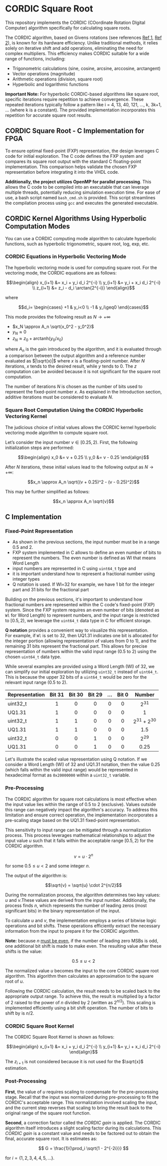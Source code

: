# CORDIC Square Root

This repository implements the CORDIC (COordinate Rotation DIgital Computer) algorithm specifically for calculating square roots.

The CORDIC algorithm, based on Givens rotations (see references [Ref 1](https://ieeexplore.ieee.org/document/5222693), [Ref 2](https://dl.acm.org/doi/abs/10.1145/1478786.1478840)), is known for its hardware efficiency.
Unlike traditional methods, it relies solely on iterative shift and add operations, eliminating the need for complex multipliers.
This efficiency makes CORDIC suitable for a wide range of functions, including:

- Trigonometric calculations (sine, cosine, arcsine, arccosine, arctangent)
- Vector operations (magnitude)
- Arithmetic operations (division, square root)
- Hyperbolic and logarithmic functions

**Important Note:** For hyperbolic CORDIC-based algorithms like square root, specific iterations require repetition to achieve convergence.
These repeated iterations typically follow a pattern like i = 4, 13, 40, 121, ..., k, 3k+1, ... (where k is a constant).
The provided implementation incorporates this repetition for accurate square root results.

## CORDIC Square Root - C Implementation for FPGA

To ensure optimal fixed-point (FXP) representation, the design leverages C code for initial exploration. The C code defines the FXP system and compares its square root output with the standard C floating-point implementation. This comparison helps validate the chosen FXP representation before integrating it into the VHDL code.

**Additionally, the project utilizes OpenMP for parallel processing**. This allows the C code to be compiled into an executable that can leverage multiple threads, potentially reducing simulation execution time. For ease of use, a bash script named `bash_cmd.sh` is provided. This script streamlines the compilation process using `gcc` and executes the generated executable.

## CORDIC Kernel Algorithms Using Hyperbolic Computation Modes

You can use a CORDIC computing mode algorithm to calculate hyperbolic functions, such as hyperbolic trigonometric, square root, log, exp, etc.

### CORDIC Equations in Hyperbolic Vectoring Mode

The hyperbolic vectoring mode is used for computing square root. For the vectoring mode, the CORDIC equations are as follows:

```math
\begin{align}
x_{i+1} &= x_i + y_i d_i 2^{-i} \\
y_{i+1} &= y_i + x_i d_i 2^{-i} \\
z_{i+1} &= z_i - d_i \arctan{2^{-i}}
\end{align}
```

where

```math
d_i=
\begin{cases}
  +1 & y_i<0 \\
  -1 & y_i\geq0
\end{cases}
```

This mode provides the following result as $N\to+\infty$

- $x_N \approx A_n \sqrt{x_0^2 - y_0^2}$
- $y_N \approx 0$
- $z_N \approx z_0 + \mathrm{arctanh}({y_0 / x_0})$

where $A_n$ is the gain introduced by the algorithm, and it is evaluated through a comparison between the output algorithm and a reference number evaluated as $|\sqrt(x)|$ where $x$ is a floating-point number.
After $N$ iterations, $x$ tends to the desired result, while $y$ tends to 0. 
The $z$ computation can be avoided because it is not significant for the square root computation.

The number of iterations $N$ is chosen as the number of bits used to represent the fixed-point number $x$.
As explained in the Introduction section, additive iterations must be considered to evaluate $N$.

### Square Root Computation Using the CORDIC Hyperbolic Vectoring Kernel

The judicious choice of initial values allows the CORDIC kernel hyperbolic vectoring mode algorithm to compute square root.

Let’s consider the input number $v \in [0.25, 2)$. First, the following initialization steps are performed:

```math
\begin{align}
x_0 &= v + 0.25 \\
y_0 &= v - 0.25
\end{align}
```

After $N$ iterations, these initial values lead to the following output as $N \to +\infty$:

```math
x_n \approx A_n \sqrt{(v + 0.25)^2 - (v - 0.25)^2}
```

This may be further simplified as follows:

```math
x_n \approx A_n \sqrt{v}
```

## C Implementation

### Fixed-Point Representation

- As shown in the previous sections, the input number must be in a range 0.5 and 2.
- FXP system implemented in C allows to define an even number of bits to represent the numbers. The even number is defined as Wl that means Word Length
- input numbers are represented in C using `uint64_t` type and
-  it is important understand how to represent a fractional number using integer types
- Q notation is used. If Wl=32 for example, we have 1 bit for the integer part and 31 bits for the fractional part

Building on the previous sections, it's important to understand how fractional numbers are represented within the C code's fixed-point (FXP) system. Since the FXP system requires an even number of bits (denoted as `Wl` for Word Length) to represent numbers, and the input range is restricted to $[0.5, 2)$, we leverage the `uint64_t` data type in C for efficient storage.

**Q notation** provides a convenient way to visualize this representation.  
For example, if `Wl` is set to 32, then UQ1.31 indicates one bit is allocated for the integer portion (allowing representation of values from 0 to 1), and the remaining 31 bits represent the fractional part.
This allows for precise representation of numbers within the valid input range (0.5 to 2) using the chosen `uint64_t` data type.

While several examples are provided using a Word Length (Wl) of 32, we can simplify our initial exploration by utilizing `uint32_t` instead of `uint64_t`. This is because the upper 32 bits of a `uint64_t` would be zero for the relevant input range (0.5 to 2).



| **Representation** | **Bit 31** | **Bit 30** | **Bit 29** | **$`\dots`$** | **Bit 0** |    **Number**     |
| ------------------ | :--------: | :--------: | :--------: | :---------:   | :-------: | :---------------: |
| uint32_t           |     1      |     0      |     0      |      0        |     0     |     $2^{31}$      |
| UQ1.31             |     1      |     0      |     0      |      0        |     0     |        $1$        |
| uint32_t           |     1      |     1      |     0      |      0        |     0     | $2^{31} + 2^{30}$ |
| UQ1.31             |     1      |     1      |     0      |      0        |     0     |       $1.5$       |
| uint32_t           |     0      |     0      |     1      |      0        |     0     |     $2^{29}$      |
| UQ1.31             |     0      |     0      |     1      |      0        |     0     |      $0.25$       |


Let's illustrate the scaled value representation using Q notation. If we consider a Word Length (Wl) of 32 and UQ1.31 notation, then the value 0.25 (which falls within the valid input range) would be represented in hexadecimal format as `0x20000000` within a `uint32_t` variable.

### Pre-Processing

The CORDIC algorithm for square root calculations is most effective when the input value lies within the range of 0.5 to 2 (exclusive). Values outside this range can negatively impact the algorithm's accuracy. To address this limitation and ensure correct operation, the implementation incorporates a pre-scaling stage based on the UQ1.31 fixed-point representation.

This sensitivity to input range can be mitigated through a normalization process. This process leverages mathematical relationships to adjust the input value $u$ such that it falls within the acceptable range $[0.5,2)$ for the CORDIC algorithm.

```math
v=u \cdot 2^n
```
for some $0.5 \leq u <2$ and some integer $n$.

The output of the algorithm is:

```math
\sqrt{v} = \sqrt{u} \cdot 2^{n/2}
```

During the normalization process, the algorithm determines two key values: $u$ and $v$.These values are derived from the input number. Additionally, the process finds $n$, which represents the number of leading zeros (most significant bits) in the binary representation of the input.

To calculate $u$ and $v$, the implementation employs a series of bitwise logic operations and bit shifts. These operations efficiently extract the necessary information from the input to prepare it for the CORDIC algorithm.

**Note:** because $n$ <u>must be even</u>, if the number of leading zero MSBs is odd, one additional bit shift is made to make even. The resulting value after these shifts is the value:

```math
0.5 \leq u < 2
```

The normalized value $u$ becomes the input to the core CORDIC square root algorithm. This algorithm then calculates an approximation to the square root of $u$.

Following the CORDIC calculation, the result needs to be scaled back to the appropriate output range. To achieve this, the result is multiplied by a factor of 2 raised to the power of $n$ divided by 2 (written as $2^{n/2}$).
This scaling is implemented efficiently using a bit shift operation. The number of bits to shift by is $n/2$.

### CORDIC Square Root Kernel

The CORDIC Square Root Kernel is shown as follows:

```math
\begin{align}
x_{i+1} &= x_i + y_i d_i 2^{-i} \\
y_{i+1} &= y_i + x_i d_i 2^{-i}
\end{align}
```

The $z_{i+1}$ is not considered because it is not used for the $\sqrt{x}$ estimation.

### Post-Processing

**First**, the value of $u$ requires scaling to compensate for the pre-processing stage. Recall that the input was normalized during pre-processing to fit the CORDIC's acceptable range. This normalization involved scaling the input, and the current step reverses that scaling to bring the result back to the original range of the square root function.

**Second**, a correction factor called the *CORDIC gain* is applied. The CORDIC algorithm itself introduces a slight scaling factor during its calculations. This *CORDIC gain* is a constant value and needs to be factored out to obtain the final, accurate square root. It is estimates as:

$$
G = \frac{1}{\prod_i \sqrt{1 - 2^{-2i}}}
$$

for $i=\{1,2,3,4,4,5,\dots\}$.